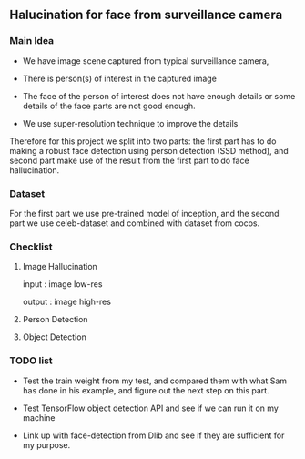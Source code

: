 ## **Halucination for face from surveillance camera**

### **Main Idea**

- We have image scene captured from typical surveillance camera,

- There is person(s) of interest in the captured image

- The face of the person of interest does not have enough details or some details of the face parts are not good enough.

- We use super-resolution technique to improve the details

Therefore for this project we split into two parts: the first part has to do making a robust face detection using person detection (SSD method), and second part make use of the result from the first part to do face hallucination.

### **Dataset**

For the first part we use pre-trained model of inception, and the second part we use celeb-dataset and combined with dataset from cocos. 

### **Checklist**

1. Image Hallucination

    input : image low-res

    output : image high-res

2. Person Detection

3. Object Detection

### **TODO list**

- Test the train weight from my test, and compared them with what Sam has done in his example, and figure out the next step on this part.

- Test TensorFlow object detection API and see if we can run it on my machine

- Link up with face-detection from Dlib and see if they are sufficient for my purpose.

